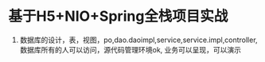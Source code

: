 # 基于H5+NIO+Spring全栈项目实战
1. 数据库的设计，表，视图，po,dao.daoimpl,service,service.impl,controller, 数据库所有的人可以访问，源代码管理环境ok, 业务可以呈现，可以演示
